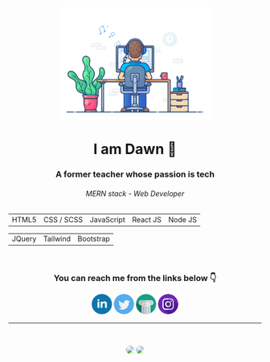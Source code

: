 <div align="center">
  
  <img src="https://github.com/dsaglam94/dsaglam94/blob/main/developer.gif" width=300>

<table>
<h1>I am Dawn 👋</h1>
<h3>A former teacher whose passion is tech</h3>
<h6>MERN stack - Web Developer</h6>

  <tr>
    <td> HTML5</td>
    <td> CSS / SCSS</td>
    <td> JavaScript</td>
    <td> React JS</td>
    <td> Node JS</td>
  </tr>

  <table>
    <tr>
        <td> JQuery </td>
        <td> Tailwind</td>
        <td> Bootstrap</td>
    </tr>
  </table>
  
</table>
      
<br>
  
  <h3>You can reach me from the links below 👇 </h3>

[<img src='https://github.com/dsaglam94/dsaglam94/blob/main/linkedin-svgrepo-com.svg' alt='linkedin' height='40' target="_blank">](https://www.linkedin.com/in/d-saglam//)  [<img src='https://github.com/dsaglam94/dsaglam94/blob/main/twitter-svgrepo-com.svg' alt='twitter' height='40'>](https://twitter.com/dsaglam94)  [<img src="https://github.com/dsaglam94/dsaglam94/blob/main/art-svgrepo-com.svg" alt='website' height='40'>](https://imdawn.me/home) [<img src='https://github.com/dsaglam94/dsaglam94/blob/main/instagram-svgrepo-com.svg' alt='instagram' height='40'>](https://www.instagram.com/monsieur.antika/)

</div>

<hr>
<br>


<!-- > You can reach me from the links below 👇

[<img src='https://github.com/dsaglam94/dsaglam94/blob/main/linkedin-svgrepo-com.svg' alt='linkedin' height='40' target="_blank">](https://www.linkedin.com/in/d-saglam//)  [<img src='https://github.com/dsaglam94/dsaglam94/blob/main/twitter-svgrepo-com.svg' alt='twitter' height='40'>](https://twitter.com/dsaglam94)  [<img src="https://github.com/dsaglam94/dsaglam94/blob/main/art-svgrepo-com.svg" alt='website' height='40'>](https://imdawn.me/) [<img src='https://github.com/dsaglam94/dsaglam94/blob/main/instagram-svgrepo-com.svg' alt='instagram' height='40'>](https://www.instagram.com/monsieur.antika/) -->

<!-- > My current tech stack 👇

<img src="https://github.com/dsaglam94/dsaglam94/blob/main/html-svgrepo-com.svg" width=30 /><img src="https://github.com/dsaglam94/dsaglam94/blob/main/css-svgrepo-com.svg" width=30 />
<img src="https://github.com/dsaglam94/dsaglam94/blob/main/javascript-svgrepo-com.svg" width=30 />
<img src="https://github.com/dsaglam94/dsaglam94/blob/main/scss-svgrepo-com.svg" width=30 />
<img src="https://github.com/dsaglam94/dsaglam94/blob/main/bootstrap-4-logo-svgrepo-com.svg" width=30 />
<img src="https://github.com/dsaglam94/dsaglam94/blob/main/tailwind-svgrepo-com.svg" width=30 />
 -->
 <div align="center">
  
  <a href="https://github.com/vahan-sahakyan?tab=repositories"><img height="130em" style="border-radius:80px;" src="https://github-readme-stats.vercel.app/api?username=dsaglam94&show_icons=true&theme=nord&include_all_commits=true&count_private=true"/></a>
  <a href="https://github.com/vahan-sahakyan?tab=repositories"><img height="130em" style="border-radius:80px;" src="https://github-readme-stats.vercel.app/api/top-langs/?username=dsaglam94&layout=compact&langs_count=7&theme=nord"/></a>

  
<!-- [![Anurag's GitHub stats](https://github-readme-stats.vercel.app/api?username=dsaglam94)](https://github.com/anuraghazra/github-readme-stats)[![Top Langs](https://github-readme-stats.vercel.app/api/top-langs/?username=dsaglam94&layout=compact)](https://github.com/anuraghazra/github-readme-stats) -->

</div>

<!-- [![Top Langs](https://github-readme-stats.vercel.app/api/top-langs/?username=dsaglam94)](https://github.com/anuraghazra/github-readme-stats)![GitHub stats](https://github-readme-stats.vercel.app/api?username=dsaglam94&show_icons=true)
 -->




<!--
**dsaglam94/dsaglam94** is a ✨ _special_ ✨ repository because its `README.md` (this file) appears on your GitHub profile.

Here are some ideas to get you started:
 🔭 I’m currently working on ...

- 🌱 I’m currently learning JavaScript. 
- 👯 I’m looking to collaborate on ...
- 🤔 I’m looking for help with ...
- 💬 Ask me about ...
- 📫 How to reach me: ...
- 😄 Pronouns: ...
- ⚡ Fun fact: ...
-->
